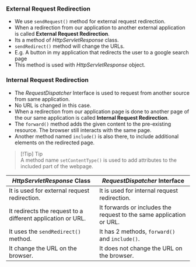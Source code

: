 ### External Request Redirection 
- We use `sendRequest()` method for external request redirection. 
- When a redirection from our application to another external application is called **External Request Redirection**. 
- Its a method of _HttpServletResponse_ class. 
- `sendRedirect()` method will change the URLs. 
- E.g. A button in my application that redirects the user to a google search page
- This method is used with _HttpServletResponse_ object. 

### Internal Request Redirection 
- The _RequestDispatcher_ Interface is used to request from another source from same application. 
- No URL is changed in this case. 
- When a redirection from our application page is done to another page of the our same application is called **Internal Request Redirection**. 
- The `forward()` method adds the given content to the pre-existing resource. The browser still interacts with the same page. 
- Another method named `include()` is also there, to include additional elements on the redirected page. 
 > [!Tip] Tip  
 > A method name `setContentType()` is used to add attributes to the included part of the webpage. 


| _**HttpServletResponse**_ **Class**                         | _**RequestDispatcher**_ **Interface**                               |
| ----------------------------------------------------------- | ------------------------------------------------------------------- |
| It is used for external request redirection.                | It is used for internal request redirection.                        |
| It redirects the request to a different application or URL. | It forwards or includes the request to the same application or URL. |
| It uses the `sendRedirect()` method.                        | It has 2 methods, `forward()` and `include()`.                      |
| It change the URL on the browser.                           | It does not change the URL on the browser.                          |




